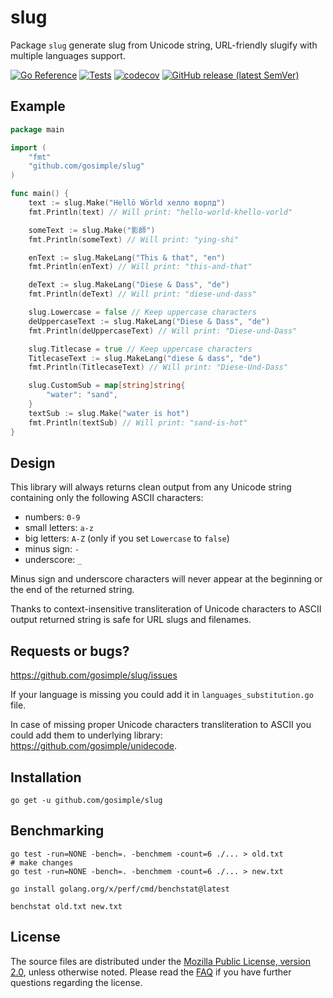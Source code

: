 # slug

Package `slug` generate slug from Unicode string, URL-friendly slugify with
multiple languages support.

[![Go Reference](https://pkg.go.dev/badge/github.com/gosimple/slug.svg)](https://pkg.go.dev/github.com/gosimple/slug)
[![Tests](https://github.com/gosimple/slug/actions/workflows/tests.yml/badge.svg)](https://github.com/gosimple/slug/actions/workflows/tests.yml)
[![codecov](https://codecov.io/gh/gosimple/slug/branch/master/graph/badge.svg?token=FT2kEZHQW7)](https://codecov.io/gh/gosimple/slug)
[![GitHub release (latest SemVer)](https://img.shields.io/github/v/release/gosimple/slug?logo=github&sort=semver)](https://github.com/gosimple/slug/releases)

## Example

```go
package main

import (
	"fmt"
	"github.com/gosimple/slug"
)

func main() {
	text := slug.Make("Hellö Wörld хелло ворлд")
	fmt.Println(text) // Will print: "hello-world-khello-vorld"

	someText := slug.Make("影師")
	fmt.Println(someText) // Will print: "ying-shi"

	enText := slug.MakeLang("This & that", "en")
	fmt.Println(enText) // Will print: "this-and-that"

	deText := slug.MakeLang("Diese & Dass", "de")
	fmt.Println(deText) // Will print: "diese-und-dass"

	slug.Lowercase = false // Keep uppercase characters
	deUppercaseText := slug.MakeLang("Diese & Dass", "de")
	fmt.Println(deUppercaseText) // Will print: "Diese-und-Dass"

	slug.Titlecase = true // Keep uppercase characters
	TitlecaseText := slug.MakeLang("diese & dass", "de")
	fmt.Println(TitlecaseText) // Will print: "Diese-Und-Dass"

	slug.CustomSub = map[string]string{
		"water": "sand",
	}
	textSub := slug.Make("water is hot")
	fmt.Println(textSub) // Will print: "sand-is-hot"
}
```

## Design

This library will always returns clean output from any Unicode string
containing only the following ASCII characters:

* numbers: `0-9`
* small letters: `a-z`
* big letters: `A-Z` (only if you set `Lowercase` to `false`)
* minus sign: `-`
* underscore: `_`

Minus sign and underscore characters will never appear at the beginning or
the end of the returned string.

Thanks to context-insensitive transliteration of Unicode characters to ASCII
output returned string is safe for URL slugs and filenames.

## Requests or bugs?

<https://github.com/gosimple/slug/issues>

If your language is missing you could add it in `languages_substitution.go`
file.

In case of missing proper Unicode characters transliteration to ASCII you could
add them to underlying library:
<https://github.com/gosimple/unidecode>.

## Installation

```shell
go get -u github.com/gosimple/slug
```

## Benchmarking

```shell
go test -run=NONE -bench=. -benchmem -count=6 ./... > old.txt
# make changes
go test -run=NONE -bench=. -benchmem -count=6 ./... > new.txt

go install golang.org/x/perf/cmd/benchstat@latest

benchstat old.txt new.txt
```

## License

The source files are distributed under the
[Mozilla Public License, version 2.0](http://mozilla.org/MPL/2.0/),
unless otherwise noted.
Please read the [FAQ](http://www.mozilla.org/MPL/2.0/FAQ.html)
if you have further questions regarding the license.

